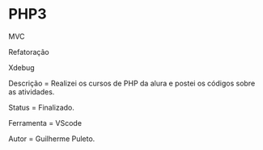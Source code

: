 # PHP3

MVC

Refatoração

Xdebug

Descrição = Realizei os cursos de PHP da alura e postei os códigos sobre as atividades.

Status = Finalizado.

Ferramenta = VScode

Autor = Guilherme Puleto.
